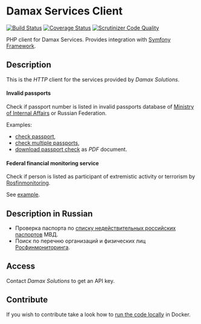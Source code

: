 # Damax Services Client

[![Build Status](https://travis-ci.org/lakiboy/damax-services-client-php.svg?branch=master)](https://travis-ci.org/lakiboy/damax-services-client-php) [![Coverage Status](https://coveralls.io/repos/lakiboy/damax-services-client-php/badge.svg?branch=master&service=github)](https://coveralls.io/github/lakiboy/damax-services-client-php?branch=master) [![Scrutinizer Code Quality](https://scrutinizer-ci.com/g/lakiboy/damax-services-client-php/badges/quality-score.png?b=master)](https://scrutinizer-ci.com/g/lakiboy/damax-services-client-php/?branch=master)

PHP client for Damax Services. Provides integration with [Symfony Framework](https://github.com/symfony/symfony).

## Description

This is the _HTTP_ client for the services provided by _Damax Solutions_.

#### Invalid passports

Check if passport number is listed in invalid passports database of [Ministry of Internal Affairs](https://xn--b1aew.xn--p1ai) or Russian Federation.

Examples:

- [check passport](examples/check_passport.php),
- [check multiple passports](examples/check_multiple_passports.php),
- [download passport check](examples/download_passport_check.php) as _PDF_ document.

#### Federal financial monitoring service

Check if person is listed as participant of extremistic activity or terrorism by [Rosfinmonitoring](http://www.fedsfm.ru/en).

See [example](examples/check_rosfin.php).

## Description in Russian

- Проверка паспорта по [списку недействительных российских паспортов](http://xn--b1afk4ade4e.xn--b1ab2a0a.xn--b1aew.xn--p1ai/info-service.htm?sid=2000) МВД.
- Поиск по перечню организаций и физических лиц [Росфинмониторинга](http://www.fedsfm.ru/documents/terr-list).

## Access

Contact _Damax Solutions_ to get an API key.

## Contribute

If you wish to contribute take a look how to [run the code locally](doc/development.md) in Docker.
